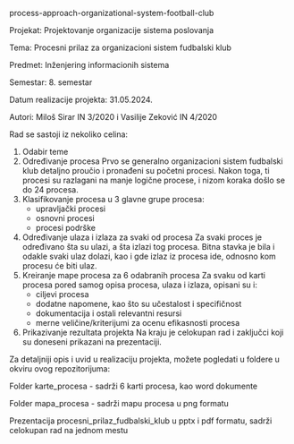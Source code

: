 process-approach-organizational-system-football-club

Projekat: Projektovanje organizacije sistema poslovanja

Tema: Procesni prilaz za organizacioni sistem fudbalski klub

Predmet: Inženjering informacionih sistema

Semestar: 8. semestar

Datum realizacije projekta: 31.05.2024.

Autori: Miloš Sirar IN 3/2020 i Vasilije Zeković IN 4/2020

Rad se sastoji iz nekoliko celina:

1. Odabir teme
2. Određivanje procesa
	Prvo se generalno organizacioni sistem fudbalski klub detaljno proučio i pronađeni su početni procesi. Nakon toga, ti procesi su razlagani na manje logične procese, i nizom koraka došlo se do 24 procesa.
3. Klasifikovanje procesa u 3 glavne grupe procesa:
	- upravljački procesi
	- osnovni procesi	
	- procesi podrške
4. Određivanje ulaza i izlaza za svaki od procesa
	Za svaki proces je određivano šta su ulazi, a šta izlazi tog procesa. Bitna stavka je bila i odakle svaki ulaz dolazi, kao i gde izlaz iz procesa ide, odnosno kom procesu će biti ulaz.
5. Kreiranje mape procesa za 6 odabranih procesa
	Za svaku od karti procesa pored samog opisa procesa, ulaza i izlaza, opisani su i:
	- ciljevi procesa
	- dodatne napomene, kao što su učestalost i specifičnost
	- dokumentacija i ostali relevantni resursi
	- merne veličine/kriterijumi za ocenu efikasnosti procesa
6. Prikazivanje rezultata projekta
	Na kraju je celokupan rad i zaključci koji su doneseni prikazani na prezentaciji.

Za detaljniji opis i uvid u realizaciju projekta, možete pogledati u foldere u okviru ovog repozitorijuma:

Folder karte_procesa - sadrži 6 karti procesa, kao word dokumente

Folder mapa_procesa - sadrži mapu procesa u png formatu

Prezentacija procesni_prilaz_fudbalski_klub u pptx i pdf formatu, sadrži celokupan rad na jednom mestu